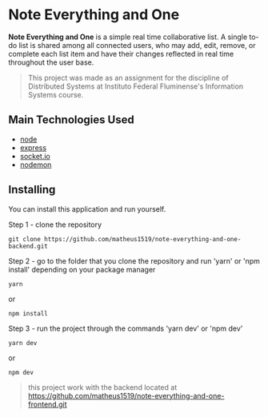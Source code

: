 # Note Everything and One
<b>Note Everything and One</b> is a simple real time collaborative list. A single to-do list is shared among all connected users, who may add, edit, remove, or complete each list item and have their changes reflected in real time throughout the user base.

> This project was made as an assignment for the discipline of Distributed Systems at Instituto Federal Fluminense's Information Systems course. 


## Main Technologies Used
- [node](https://nodejs.org/en/)
- [express](https://expressjs.com/pt-br/)
- [socket.io](https://socket.io)
- [nodemon](https://github.com/remy/nodemon)

## Installing
You can install this application and run yourself.

Step 1 - clone the repository

```
git clone https://github.com/matheus1519/note-everything-and-one-backend.git
```

Step 2 - go to the folder that you clone the repository and run 'yarn' or 'npm install' depending on your package manager

```
yarn
```
or
```
npm install
```

Step 3 - run the project through the commands 'yarn dev' or 'npm dev'

```
yarn dev
```
or
```
npm dev
```

> this project work with the backend located at https://github.com/matheus1519/note-everything-and-one-frontend.git
